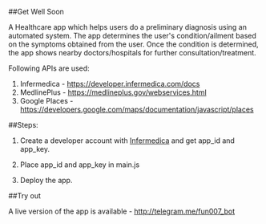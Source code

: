 ##Get Well Soon

A Healthcare app which helps users do a preliminary diagnosis using an automated system.
The app determines the user's condition/ailment based on the symptoms obtained from the user. Once the condition is determined, the app shows nearby doctors/hospitals for further consultation/treatment.

Following APIs are used: 

1. Infermedica - https://developer.infermedica.com/docs
2. MedlinePlus  - https://medlineplus.gov/webservices.html
3. Google Places - https://developers.google.com/maps/documentation/javascript/places

	
##Steps: 


1. Create a developer account with [Infermedica](https://developer.infermedica.com) and get app_id and app_key. 

2. Place app_id and app_key in main.js

3. Deploy the app. 


##Try out

A live version of the app is available - http://telegram.me/fun007_bot 



